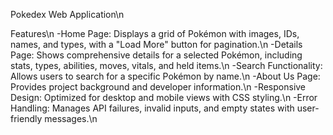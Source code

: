 Pokedex Web Application\n

Features\n
-Home Page: Displays a grid of Pokémon with images, IDs, names, and types, with a "Load More" button for pagination.\n
-Details Page: Shows comprehensive details for a selected Pokémon, including stats, types, abilities, moves, vitals, and held items.\n
-Search Functionality: Allows users to search for a specific Pokémon by name.\n
-About Us Page: Provides project background and developer information.\n
-Responsive Design: Optimized for desktop and mobile views with CSS styling.\n
-Error Handling: Manages API failures, invalid inputs, and empty states with user-friendly messages.\n
